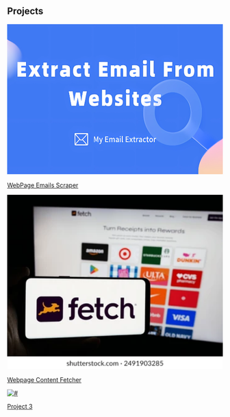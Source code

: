 <section id="projects" class="section">
    <h1>Projects</h1>
    <div class="project-item">
        <a href="https://github.com/VincentRitchie/WebPage-Email-Scraper">
            <img src="https://github.com/VincentRitchie/WebPage-Email-Scraper/blob/main/Web%20Page%20Email%20Scraper%20img.png" alt="Simple Vulnerability Scanner" height="350" width="650">
            <p>WebPage Emails Scraper</p>
        </a>
    </div>
    <div class="project-item">
        <a href="https://github.com/VincentRitchie/Webpage-Content-Fetcher/blob/main/README.md">
            <img src="https://github.com/VincentRitchie/Webpage-Content-Fetcher/blob/main/fetch%20webpage%20contents.webp" alt="Webpage Content Fetcher" width="520">
            <p>Webpage Content Fetcher</p>
        </a>
    </div>
    <div class="project-item">
        <a href="#">
            <img src="#" alt="#" width="520">
            <p>Project 3</p>
        </a>
    </div>
</section>
